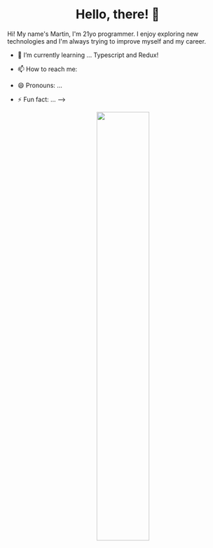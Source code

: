 <div align="center">
<h1 align="center"> Hello, there! 👋 </h1>
</div>

<p> Hi! My name's Martin, I'm 21yo programmer. I enjoy exploring new technologies and I'm always trying to improve myself and my career. </p>



- 🌱 I’m currently learning ... Typescript and Redux!
- 📫 How to reach me: 
- 😄 Pronouns: ...
- ⚡ Fun fact: ...
-->

  <p align='center' >
    <img height='50%' width='auto' src='https://github-readme-stats.vercel.app/api?username=martinvidela)](https://github.com/martinvidela/github-readme-stats'>
  </p>
